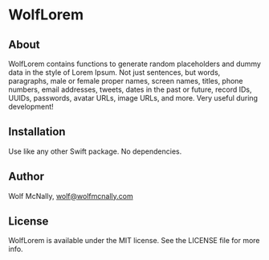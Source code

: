 # WolfLorem

## About

WolfLorem contains functions to generate random placeholders and dummy data in the style of Lorem Ipsum. Not just sentences, but words, paragraphs, male or female proper names, screen names, titles, phone numbers, email addresses, tweets, dates in the past or future, record IDs, UUIDs, passwords, avatar URLs, image URLs, and more. Very useful during development!

## Installation

Use like any other Swift package. No dependencies.

## Author

Wolf McNally, wolf@wolfmcnally.com

## License

WolfLorem is available under the MIT license. See the LICENSE file for more info.
